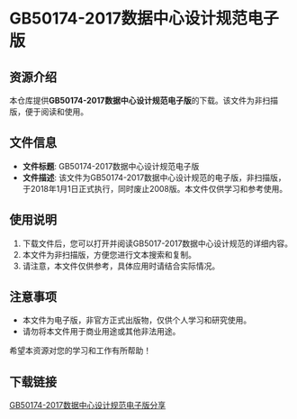 # GB50174-2017数据中心设计规范电子版

## 资源介绍

本仓库提供**GB50174-2017数据中心设计规范电子版**的下载。该文件为非扫描版，便于阅读和使用。

## 文件信息

- **文件标题**: GB50174-2017数据中心设计规范电子版
- **文件描述**: 该文件为GB50174-2017数据中心设计规范的电子版，非扫描版，于2018年1月1日正式执行，同时废止2008版。本文件仅供学习和参考使用。

## 使用说明

1. 下载文件后，您可以打开并阅读GB5017-2017数据中心设计规范的详细内容。
2. 本文件为非扫描版，方便您进行文本搜索和复制。
3. 请注意，本文件仅供参考，具体应用时请结合实际情况。

## 注意事项

- 本文件为电子版，非官方正式出版物，仅供个人学习和研究使用。
- 请勿将本文件用于商业用途或其他非法用途。

希望本资源对您的学习和工作有所帮助！

## 下载链接

[GB50174-2017数据中心设计规范电子版分享](https://pan.quark.cn/s/f0da2beaf4b3)